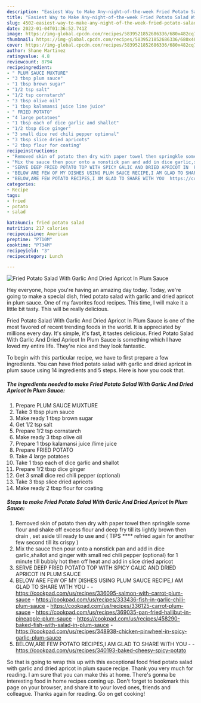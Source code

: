 ```yaml
---
description: "Easiest Way to Make Any-night-of-the-week Fried Potato Salad With Garlic And Dried Apricot In Plum Sauce"
title: "Easiest Way to Make Any-night-of-the-week Fried Potato Salad With Garlic And Dried Apricot In Plum Sauce"
slug: 4502-easiest-way-to-make-any-night-of-the-week-fried-potato-salad-with-garlic-and-dried-apricot-in-plum-sauce
date: 2022-01-04T01:36:52.741Z
image: https://img-global.cpcdn.com/recipes/5839521852686336/680x482cq70/fried-potato-salad-with-garlic-and-dried-apricot-in-plum-sauce-recipe-main-photo.jpg
thumbnail: https://img-global.cpcdn.com/recipes/5839521852686336/680x482cq70/fried-potato-salad-with-garlic-and-dried-apricot-in-plum-sauce-recipe-main-photo.jpg
cover: https://img-global.cpcdn.com/recipes/5839521852686336/680x482cq70/fried-potato-salad-with-garlic-and-dried-apricot-in-plum-sauce-recipe-main-photo.jpg
author: Shane Martinez
ratingvalue: 4.8
reviewcount: 8794
recipeingredient:
- " PLUM SAUCE MUXTURE"
- "3 tbsp plum sauce"
- "1 tbsp brown sugar"
- "1/2 tsp salt"
- "1/2 tsp cornstarch"
- "3 tbsp olive oil"
- "1 tbsp kalamansi juice lime juice"
- " FRIED POTATO"
- "4 large potatoes"
- "1 tbsp each of dice garlic and shallot"
- "1/2 tbsp dice ginger"
- "3 small dice red chili pepper optional"
- "3 tbsp slice dried apricots"
- "2 tbsp flour for coating"
recipeinstructions:
- "Removed skin of potato then dry with paper towel then springkle some flour and shake off excess flour and deep fry till its lightly brown then drain , set aside till ready to use and ( TIPS **** refried again for another few second till its crispy  )"
- "Mix the sauce then pour onto a nonstick pan and add in dice garlic,shallot and ginger with small red chili pepper (optional) for 1 minute till bubbly hot then off heat and add in slice dried apricot"
- "SERVE DEEP FRIED POTATO TOP WITH SPICY GALIC AND DRIED APRICOT IN  PLUM SAUCE"
- "BELOW ARE FEW OF MY DISHES USING PLUM SAUCE RECIPE,I AM GLAD TO SHARE WITH YOU  https://cookpad.com/us/recipes/336095-salmon-with-carrot-plum-sauce https://cookpad.com/us/recipes/333436-fish-in-garlic-chili-plum-sauce https://cookpad.com/us/recipes/336125-carrot-plum-sauce https://cookpad.com/us/recipes/369035-pan-fried-hallibut-in-pineapple-plum-sauce https://cookpad.com/us/recipes/458290-baked-fish-with-salad-in-plum-sauce https://cookpad.com/us/recipes/348938-chicken-pinwheel-in-spicy-garlic-plum-sauce"
- "BELOW,ARE FEW POTATO RECIPES,I AM GLAD TO SHARE WITH YOU  https://cookpad.com/us/recipes/340193-baked-cheesy-spicy-potato"
categories:
- Recipe
tags:
- fried
- potato
- salad

katakunci: fried potato salad 
nutrition: 217 calories
recipecuisine: American
preptime: "PT10M"
cooktime: "PT34M"
recipeyield: "3"
recipecategory: Lunch

---
```



![Fried Potato Salad With Garlic And Dried Apricot In Plum Sauce](https://img-global.cpcdn.com/recipes/5839521852686336/680x482cq70/fried-potato-salad-with-garlic-and-dried-apricot-in-plum-sauce-recipe-main-photo.jpg)

Hey everyone, hope you're having an amazing day today. Today, we're going to make a special dish, fried potato salad with garlic and dried apricot in plum sauce. One of my favorites food recipes. This time, I will make it a little bit tasty. This will be really delicious.



Fried Potato Salad With Garlic And Dried Apricot In Plum Sauce is one of the most favored of recent trending foods in the world. It is appreciated by millions every day. It's simple, it's fast, it tastes delicious. Fried Potato Salad With Garlic And Dried Apricot In Plum Sauce is something which I have loved my entire life. They're nice and they look fantastic.


To begin with this particular recipe, we have to first prepare a few ingredients. You can have fried potato salad with garlic and dried apricot in plum sauce using 14 ingredients and 5 steps. Here is how you cook that.

<!--inarticleads1-->

##### The ingredients needed to make Fried Potato Salad With Garlic And Dried Apricot In Plum Sauce:

1. Prepare  PLUM SAUCE MUXTURE
1. Take 3 tbsp plum sauce
1. Make ready 1 tbsp brown sugar
1. Get 1/2 tsp salt
1. Prepare 1/2 tsp cornstarch
1. Make ready 3 tbsp olive oil
1. Prepare 1 tbsp kalamansi juice /lime juice
1. Prepare  FRIED POTATO
1. Take 4 large potatoes
1. Take 1 tbsp each of dice garlic and shallot
1. Prepare 1/2 tbsp dice ginger
1. Get 3 small dice red chili pepper (optional)
1. Take 3 tbsp slice dried apricots
1. Make ready 2 tbsp flour for coating




<!--inarticleads2-->

##### Steps to make Fried Potato Salad With Garlic And Dried Apricot In Plum Sauce:

1. Removed skin of potato then dry with paper towel then springkle some flour and shake off excess flour and deep fry till its lightly brown then drain , set aside till ready to use and ( TIPS **** refried again for another few second till its crispy  )
1. Mix the sauce then pour onto a nonstick pan and add in dice garlic,shallot and ginger with small red chili pepper (optional) for 1 minute till bubbly hot then off heat and add in slice dried apricot
1. SERVE DEEP FRIED POTATO TOP WITH SPICY GALIC AND DRIED APRICOT IN  PLUM SAUCE
1. BELOW ARE FEW OF MY DISHES USING PLUM SAUCE RECIPE,I AM GLAD TO SHARE WITH YOU -  - https://cookpad.com/us/recipes/336095-salmon-with-carrot-plum-sauce - https://cookpad.com/us/recipes/333436-fish-in-garlic-chili-plum-sauce - https://cookpad.com/us/recipes/336125-carrot-plum-sauce - https://cookpad.com/us/recipes/369035-pan-fried-hallibut-in-pineapple-plum-sauce - https://cookpad.com/us/recipes/458290-baked-fish-with-salad-in-plum-sauce - https://cookpad.com/us/recipes/348938-chicken-pinwheel-in-spicy-garlic-plum-sauce
1. BELOW,ARE FEW POTATO RECIPES,I AM GLAD TO SHARE WITH YOU -  - https://cookpad.com/us/recipes/340193-baked-cheesy-spicy-potato




So that is going to wrap this up with this exceptional food fried potato salad with garlic and dried apricot in plum sauce recipe. Thank you very much for reading. I am sure that you can make this at home. There's gonna be interesting food in home recipes coming up. Don't forget to bookmark this page on your browser, and share it to your loved ones, friends and colleague. Thanks again for reading. Go on get cooking!

